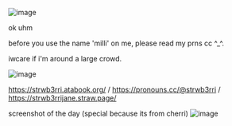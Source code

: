 ![image](https://github.com/user-attachments/assets/6aea10ab-0d0e-48aa-8681-da19360805f4)



ok uhm

before you use the name 'milli' on me, please read my prns cc ^_^.

iwcare if i'm around a large crowd.


![image](https://github.com/user-attachments/assets/23446934-7385-4460-bf53-b263910f3282)

https://strwb3rri.atabook.org/   /    https://pronouns.cc/@strwb3rri     /    https://strwb3rrijane.straw.page/


screenshot of the day (special because its from cherri)
![image](https://github.com/user-attachments/assets/86470930-70c3-425e-b2e2-7207e7cbb642)


